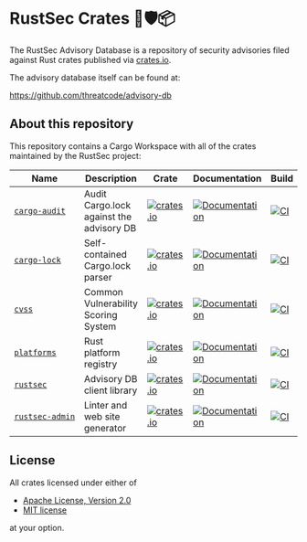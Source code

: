 # RustSec Crates 🦀🛡️📦

The RustSec Advisory Database is a repository of security advisories filed
against Rust crates published via [crates.io](https://crates.io).

The advisory database itself can be found at:

https://github.com/threatcode/advisory-db

## About this repository

This repository contains a Cargo Workspace with all of the crates maintained
by the RustSec project:

| Name              | Description                              | Crate | Documentation | Build |
|-------------------|------------------------------------------|-------|---------------|-------|
| [`cargo‑audit`]   | Audit Cargo.lock against the advisory DB | [![crates.io](https://img.shields.io/crates/v/cargo-audit.svg)](https://crates.io/crates/cargo-audit) | [![Documentation](https://docs.rs/cargo-audit/badge.svg)](https://docs.rs/cargo-audit) | [![CI](https://github.com/RustSec/rustsec/actions/workflows/cargo-audit.yml/badge.svg)](https://github.com/threatcode/rustsec/actions/workflows/cargo-audit.yml) |
| [`cargo‑lock`]    | Self-contained Cargo.lock parser         | [![crates.io](https://img.shields.io/crates/v/cargo-lock.svg)](https://crates.io/crates/cargo-lock) | [![Documentation](https://docs.rs/cargo-lock/badge.svg)](https://docs.rs/cargo-lock) | [![CI](https://github.com/RustSec/rustsec/actions/workflows/cargo-lock.yml/badge.svg)](https://github.com/threatcode/rustsec/actions/workflows/cargo-lock.yml) |
| [`cvss`]          | Common Vulnerability Scoring System      | [![crates.io](https://img.shields.io/crates/v/cvss.svg)](https://crates.io/crates/cvss) | [![Documentation](https://docs.rs/cvss/badge.svg)](https://docs.rs/cvss) | [![CI](https://github.com/threatcode/rustsec/actions/workflows/cvss.yml/badge.svg)](https://github.com/threatcode/rustsec/actions/workflows/cvss.yml) |
| [`platforms`]     | Rust platform registry                   | [![crates.io](https://img.shields.io/crates/v/platforms.svg)](https://crates.io/crates/platforms) | [![Documentation](https://docs.rs/platforms/badge.svg)](https://docs.rs/platforms) | [![CI](https://github.com/threatcode/rustsec/actions/workflows/platforms.yml/badge.svg)](https://github.com/threatcode/rustsec/actions/workflows/platforms.yml) |
| [`rustsec`]       | Advisory DB client library               | [![crates.io](https://img.shields.io/crates/v/rustsec.svg)](https://crates.io/crates/rustsec) | [![Documentation](https://docs.rs/rustsec/badge.svg)](https://docs.rs/rustsec) | [![CI](https://github.com/threatcode/rustsec/actions/workflows/rustsec.yml/badge.svg)](https://github.com/RustSec/rustsec/actions/workflows/rustsec.yml) |
| [`rustsec‑admin`] | Linter and web site generator            | [![crates.io](https://img.shields.io/crates/v/rustsec-admin.svg)](https://crates.io/crates/rustsec-admin) | [![Documentation](https://docs.rs/rustsec-admin/badge.svg)](https://docs.rs/rustsec-admin) | [![CI](https://github.com/threatcode/rustsec/actions/workflows/admin.yml/badge.svg)](https://github.com/threatcode/rustsec/actions/workflows/admin.yml) |

## License

All crates licensed under either of

- [Apache License, Version 2.0](http://www.apache.org/licenses/LICENSE-2.0)
- [MIT license](http://opensource.org/licenses/MIT)

at your option.

[//]: # (crates)

[`cargo‑audit`]: https://github.com/threatcode/rustsec/tree/main/cargo-audit
[`cargo‑lock`]: https://github.com/threatcode/rustsec/tree/main/cargo-lock
[`cvss`]: https://github.com/threatcode/rustsec/tree/main/cvss
[`platforms`]: https://github.com/threatcode/rustsec/tree/main/platforms
[`rustsec`]: https://github.com/threatcode/rustsec/tree/main/rustsec
[`rustsec‑admin`]: https://github.com/threatcode/rustsec/tree/main/admin
